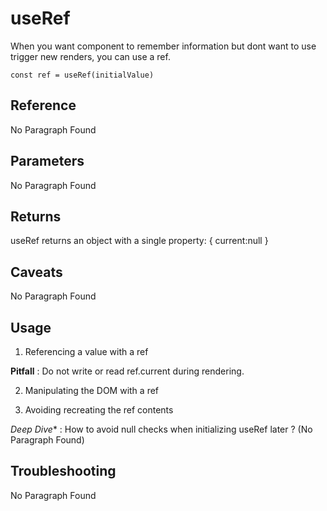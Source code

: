 # useRef

When you want component to remember information but dont want to use trigger new renders, you can use a ref.

```
const ref = useRef(initialValue)
```

## Reference

No Paragraph Found

## Parameters

No Paragraph Found

## Returns

useRef returns an object with a single property: { current:null }

## Caveats

No Paragraph Found

## Usage

1. Referencing a value with a ref 

**Pitfall** : Do not write or read ref.current during rendering.

2. Manipulating the DOM with a ref

3. Avoiding recreating the ref contents

*Deep Dive** : How to avoid null checks when initializing useRef later ? (No Paragraph Found)

## Troubleshooting

No Paragraph Found